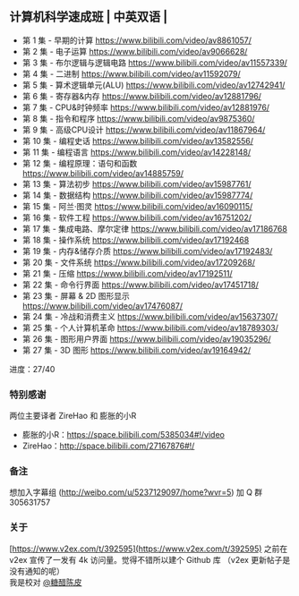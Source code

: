 
## 计算机科学速成班 | 中英双语 | 
* 第 1 集 - 早期的计算 https://www.bilibili.com/video/av8861057/
* 第 2 集 - 电子运算 https://www.bilibili.com/video/av9066628/ 
* 第 3 集 - 布尔逻辑与逻辑电路    https://www.bilibili.com/video/av11557339/ 
* 第 4 集 - 二进制  https://www.bilibili.com/video/av11592079/ 
* 第 5 集 - 算术逻辑单元(ALU)  https://www.bilibili.com/video/av12742941/ 
* 第 6 集 - 寄存器&内存  https://www.bilibili.com/video/av12881796/ 
* 第 7 集 - CPU&时钟频率  https://www.bilibili.com/video/av12881976/ 
* 第 8 集 - 指令和程序    https://www.bilibili.com/video/av9875360/ 
* 第 9 集 -  高级CPU设计  https://www.bilibili.com/video/av11867964/ 
* 第 10 集 - 编程史话   https://www.bilibili.com/video/av13582556/ 
* 第 11 集 - 编程语言   https://www.bilibili.com/video/av14228148/ 
* 第 12 集 - 编程原理：语句和函数 https://www.bilibili.com/video/av14885759/
* 第 13 集 - 算法初步 https://www.bilibili.com/video/av15987761/ 
* 第 14 集 - 数据结构 https://www.bilibili.com/video/av15987774/
* 第 15 集 - 阿兰·图灵 https://www.bilibili.com/video/av16090115/
* 第 16 集 - 软件工程 https://www.bilibili.com/video/av16751202/
* 第 17 集 -  集成电路、摩尔定律 https://www.bilibili.com/video/av17186768
* 第 18 集 -  操作系统    https://www.bilibili.com/video/av17192468
* 第 19 集 -  内存&储存介质   https://www.bilibili.com/video/av17192483/
* 第 20 集 -  文件系统    https://www.bilibili.com/video/av17209268/
* 第 21 集 -  压缩 https://www.bilibili.com/video/av17192511/
* 第 22 集 - 命令行界面 https://www.bilibili.com/video/av17451718/
* 第 23 集 - 屏幕 & 2D 图形显示 https://www.bilibili.com/video/av17476087/ 
* 第 24 集 - 冷战和消费主义 https://www.bilibili.com/video/av15637307/ 
* 第 25 集 - 个人计算机革命 https://www.bilibili.com/video/av18789303/ 
* 第 26 集 - 图形用户界面 https://www.bilibili.com/video/av19035296/ 
* 第 27 集 - 3D 图形 https://www.bilibili.com/video/av19164942/

进度：27/40

### 特别感谢
两位主要译者 ZireHao 和 膨胀的小R
* 膨胀的小R：https://space.bilibili.com/5385034#!/video
* ZireHao：http://space.bilibili.com/27167876#!/

### 备注
想加入字幕组 (http://weibo.com/u/5237129097/home?wvr=5) 加 Q 群 305631757

### 关于
[https://www.v2ex.com/t/392595](https://www.v2ex.com/t/392595) 之前在 v2ex 宣传了一发有 4k 访问量。觉得不错所以建个 Github 库
（v2ex 更新帖子是没有通知的呢）       
我是校对 [@糖醋陈皮](https://weibo.com/u/2004104451/home?wvr=5)         
